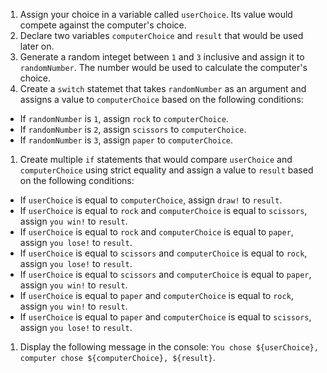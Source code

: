 1. Assign your choice in a variable called `userChoice`. Its value would compete against the computer's choice.
1. Declare two variables `computerChoice` and `result` that would be used later on.
1. Generate a random integet between `1` and `3` inclusive and assign it to `randomNumber`. The number would be used to calculate the computer's choice.
1. Create a `switch` statemet that takes `randomNumber` as an argument and assigns a value to `computerChoice` based on the following conditions:
- If `randomNumber` is `1`, assign `rock` to `computerChoice`.
- If `randomNumber` is `2`, assign `scissors` to `computerChoice`.
- If `randomNumber` is `3`, assign `paper` to `computerChoice`.
1. Create multiple `if` statements that would compare `userChoice` and `computerChoice` using strict equality and assign a value to `result` based on the following conditions:
- If `userChoice` is equal to `computerChoice`, assign `draw!` to `result`.
- If `userChoice` is equal to `rock` and `computerChoice` is equal to `scissors`, assign `you win!` to `result`.
- If `userChoice` is equal to `rock` and `computerChoice` is equal to `paper`, assign `you lose!` to `result`.
- If `userChoice` is equal to `scissors` and `computerChoice` is equal to `rock`, assign `you lose!` to `result`.
- If `userChoice` is equal to `scissors` and `computerChoice` is equal to `paper`, assign `you win!` to `result`.
- If `userChoice` is equal to `paper` and `computerChoice` is equal to `rock`, assign `you win!` to `result`.
- If `userChoice` is equal to `paper` and `computerChoice` is equal to `scissors`, assign `you lose!` to `result`.
1. Display the following message in the console: `You chose ${userChoice}, computer chose ${computerChoice}, ${result}`.
